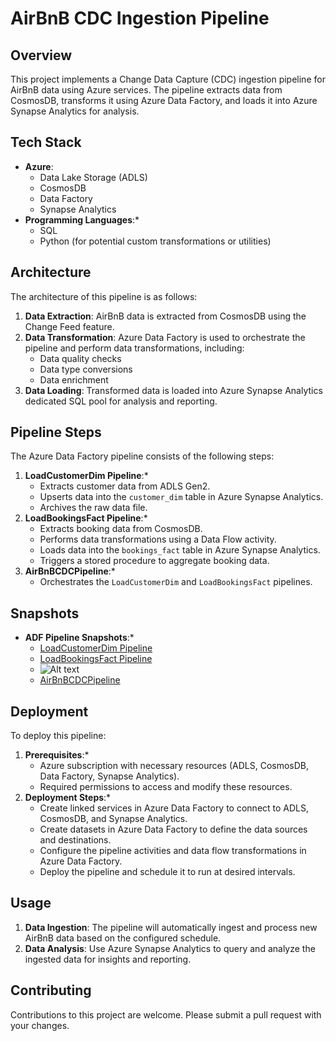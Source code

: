 # AirBnB CDC Ingestion Pipeline

## Overview

This project implements a Change Data Capture (CDC) ingestion pipeline for AirBnB data using Azure services. The pipeline extracts data from CosmosDB, transforms it using Azure Data Factory, and loads it into Azure Synapse Analytics for analysis.

## Tech Stack

* **Azure**:
    * Data Lake Storage (ADLS)
    * CosmosDB
    * Data Factory
    * Synapse Analytics
* **Programming Languages**:*
    * SQL
    * Python (for potential custom transformations or utilities)

## Architecture

The architecture of this pipeline is as follows:

1.  **Data Extraction**: AirBnB data is extracted from CosmosDB using the Change Feed feature.
2.  **Data Transformation**: Azure Data Factory is used to orchestrate the pipeline and perform data transformations, including:
    * Data quality checks
    * Data type conversions
    * Data enrichment
3.  **Data Loading**: Transformed data is loaded into Azure Synapse Analytics dedicated SQL pool for analysis and reporting.

## Pipeline Steps

The Azure Data Factory pipeline consists of the following steps:

1.  **LoadCustomerDim Pipeline**:*
    * Extracts customer data from ADLS Gen2.
    * Upserts data into the `customer_dim` table in Azure Synapse Analytics.
    * Archives the raw data file.
2.  **LoadBookingsFact Pipeline**:*
    * Extracts booking data from CosmosDB.
    * Performs data transformations using a Data Flow activity.
    * Loads data into the `bookings_fact` table in Azure Synapse Analytics.
    * Triggers a stored procedure to aggregate booking data.
3.  **AirBnBCDCPipeline**:*
    * Orchestrates the `LoadCustomerDim` and `LoadBookingsFact` pipelines.

## Snapshots

* **ADF Pipeline Snapshots**:*
    * [LoadCustomerDim Pipeline](snaps/AIRBNB-1.PNG)
    * [LoadBookingsFact Pipeline](snaps/AIRBNB-2.PNG)
    * ![Alt text](AIRBNB-3.PNG)
    * [AirBnBCDCPipeline](snaps/AIRBNB-4.PNG)

## Deployment

To deploy this pipeline:

1.  **Prerequisites**:*
    * Azure subscription with necessary resources (ADLS, CosmosDB, Data Factory, Synapse Analytics).
    * Required permissions to access and modify these resources.
2.  **Deployment Steps**:*
    * Create linked services in Azure Data Factory to connect to ADLS, CosmosDB, and Synapse Analytics.
    * Create datasets in Azure Data Factory to define the data sources and destinations.
    * Configure the pipeline activities and data flow transformations in Azure Data Factory.
    * Deploy the pipeline and schedule it to run at desired intervals.

## Usage

1.  **Data Ingestion**: The pipeline will automatically ingest and process new AirBnB data based on the configured schedule.
2.  **Data Analysis**: Use Azure Synapse Analytics to query and analyze the ingested data for insights and reporting.



## Contributing

Contributions to this project are welcome. Please submit a pull request with your changes.

